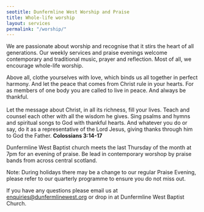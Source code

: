 ```yaml
---
seotitle: Dunfermline West Worship and Praise
title: Whole-life worship
layout: services
permalink: "/worship/"
---
```

<div class='row'>
<div class="col-sm-12">
We are passionate about worship and recognise that it stirs the heart of all generations. Our weekly services and praise evenings welcome contemporary and traditional music, prayer and reflection. Most of all, we encourage whole-life worship.
    
<p class='verse'>
    Above all, clothe yourselves with love, which binds us all together in perfect harmony. And let the peace that comes from Christ rule in your hearts. For as members of one body you are called to live in peace. And always be thankful.<br />
    <br />
    Let the message about Christ, in all its richness, fill your lives. Teach and counsel each other with all the wisdom he gives. Sing psalms and hymns and spiritual songs to God with thankful hearts. And whatever you do or say, do it as a representative of the Lord Jesus, giving thanks through him to God the Father.
    <strong>Colossians 3:14-17</strong>
</p>
    
Dunfermline West Baptist church meets the last Thursday of the month at 7pm for an evening of praise. Be lead in contemporary worshop by praise bands from across central scotland.

Note: During holidays there may be a change to our regular Praise Evening, please refer to our quarterly programme to ensure you do not miss out.


If you have any questions please email us at <a href='mailto:enquiries@dunfermlinewest.org?subject=worship'>enquiries@dunfermlinewest.org</a> or drop in at Dunfermline West Baptist Church.


</div>
</div>